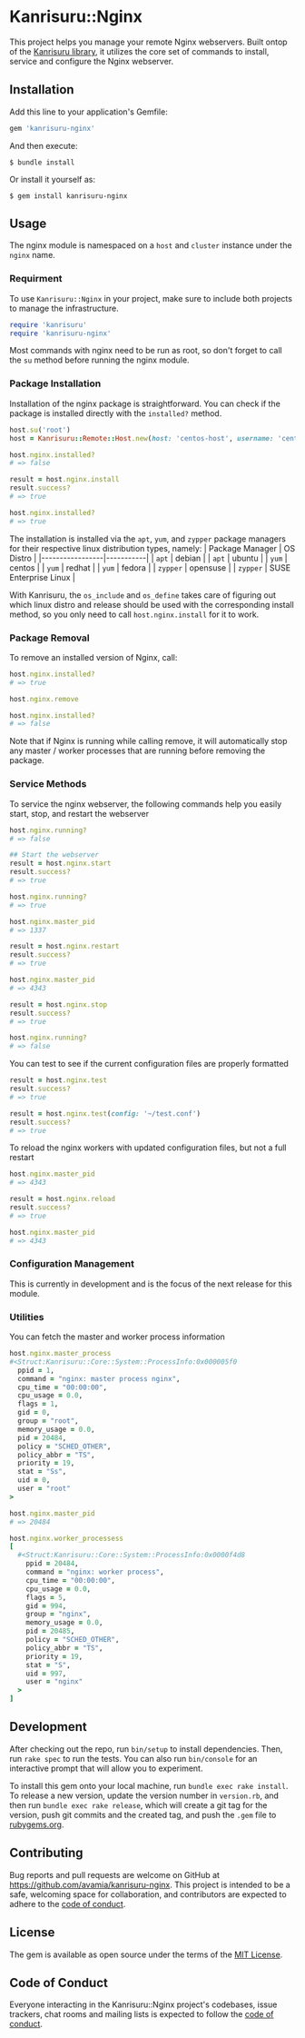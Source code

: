 # Kanrisuru::Nginx

This project helps you manage your remote Nginx webservers. Built ontop of the [Kanrisuru library](https://github.com/avamia/kanrisuru), it utilizes the core set of commands to install, service and configure the Nginx webserver.

## Installation

Add this line to your application's Gemfile:

```ruby
gem 'kanrisuru-nginx'
```

And then execute:

    $ bundle install

Or install it yourself as:

    $ gem install kanrisuru-nginx

## Usage

The nginx module is namespaced on a `host` and `cluster` instance under the `nginx` name.

### Requirment

To use `Kanrisuru::Nginx` in your project, make sure to include both projects to manage the infrastructure. 
```ruby
require 'kanrisuru'
require 'kanrisuru-nginx'
```

Most commands with nginx need to be run as root, so don't forget to call the `su` method before running the nginx module.

### Package Installation
Installation of the nginx package is straightforward.  You can check if the package is installed directly with the `installed?` method.

```ruby
host.su('root')
host = Kanrisuru::Remote::Host.new(host: 'centos-host', username: 'centos', keys: ['~/.ssh/id-rsa'])

host.nginx.installed?
# => false

result = host.nginx.install
result.success?
# => true 

host.nginx.installed?
# => true
```

The installation is installed via the `apt`, `yum`, and `zypper` package managers for their respective linux distribution types, namely:
| Package Manager | OS Distro |
|-----------------|-----------|
| `apt` | debian |
| `apt` | ubuntu |
| `yum` | centos |
| `yum` | redhat |
| `yum` | fedora |
| `zypper` | opensuse |
| `zypper` | SUSE Enterprise Linux |

With Kanrisuru, the `os_include` and `os_define` takes care of figuring out which linux distro and release should be used with the corresponding install method, so you only need to call `host.nginx.install` for it to work. 

### Package Removal
To remove an installed version of Nginx, call:
```ruby
host.nginx.installed?
# => true

host.nginx.remove

host.nginx.installed?
# => false
``` 

Note that if Nginx is running while calling remove, it will automatically stop any master / worker processes that are running before removing the package.

### Service Methods
To service the nginx webserver, the following commands help you easily start, stop, and restart the webserver
```ruby
host.nginx.running?
# => false

## Start the webserver
result = host.nginx.start
result.success?
# => true

host.nginx.running?
# => true

host.nginx.master_pid
# => 1337

result = host.nginx.restart
result.success?
# => true

host.nginx.master_pid
# => 4343

result = host.nginx.stop
result.success?
# => true

host.nginx.running?
# => false
```

You can test to see if the current configuration files are properly formatted
```ruby
result = host.nginx.test
result.success?
# => true

result = host.nginx.test(config: '~/test.conf')
result.success?
# => true
```

To reload the nginx workers with updated configuration files, but not a full restart
```ruby
host.nginx.master_pid
# => 4343

result = host.nginx.reload
result.success?
# => true

host.nginx.master_pid
# => 4343
``` 

### Configuration Management
This is currently in development and is the focus of the next release for this module.

### Utilities
You can fetch the master and worker process information
```ruby
host.nginx.master_process
#<Struct:Kanrisuru::Core::System::ProcessInfo:0x000005f0
  ppid = 1,
  command = "nginx: master process nginx",
  cpu_time = "00:00:00",
  cpu_usage = 0.0,
  flags = 1,
  gid = 0,
  group = "root",
  memory_usage = 0.0,
  pid = 20484,
  policy = "SCHED_OTHER",
  policy_abbr = "TS",
  priority = 19,
  stat = "Ss",
  uid = 0,
  user = "root"
>

host.nginx.master_pid
# => 20484

host.nginx.worker_processess
[
  #<Struct:Kanrisuru::Core::System::ProcessInfo:0x0000f4d8
    ppid = 20484,
    command = "nginx: worker process",
    cpu_time = "00:00:00",
    cpu_usage = 0.0,
    flags = 5,
    gid = 994,
    group = "nginx",
    memory_usage = 0.0,
    pid = 20485,
    policy = "SCHED_OTHER",
    policy_abbr = "TS",
    priority = 19,
    stat = "S",
    uid = 997,
    user = "nginx"
  >
]
```
## Development

After checking out the repo, run `bin/setup` to install dependencies. Then, run `rake spec` to run the tests. You can also run `bin/console` for an interactive prompt that will allow you to experiment.

To install this gem onto your local machine, run `bundle exec rake install`. To release a new version, update the version number in `version.rb`, and then run `bundle exec rake release`, which will create a git tag for the version, push git commits and the created tag, and push the `.gem` file to [rubygems.org](https://rubygems.org).

## Contributing

Bug reports and pull requests are welcome on GitHub at https://github.com/avamia/kanrisuru-nginx. This project is intended to be a safe, welcoming space for collaboration, and contributors are expected to adhere to the [code of conduct](https://github.com/avamia/kanrisuru-nginx/blob/master/CODE_OF_CONDUCT.md).

## License

The gem is available as open source under the terms of the [MIT License](https://opensource.org/licenses/MIT).

## Code of Conduct

Everyone interacting in the Kanrisuru::Nginx project's codebases, issue trackers, chat rooms and mailing lists is expected to follow the [code of conduct](https://github.com/avamia/kanrisuru-nginx/blob/master/CODE_OF_CONDUCT.md).
